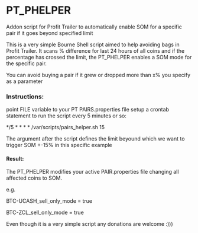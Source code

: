 # PT_PHELPER
Addon script for Profit Trailer to automatically enable SOM for a specific pair if it goes beyond specified limit


This is a very simple Bourne Shell script aimed to help avoiding bags in Profit Trailer.
It scans % difference for last 24 hours of all coins and if the percentage has crossed the limit, the PT_PHELPER
enables a SOM mode for the specific pair.

You can avoid buying a pair if it grew or dropped more than x% you specify as a parameter

### Instructions:

point FILE variable to your PT PAIRS.properties file
setup a crontab statement to run the script every 5 minutes or so:

*/5     *       *       *       * /var/scripts/pairs_helper.sh 15

The argument after the script defines the limit beyound which we want to trigger SOM +-15% in this specific example

#### Result:
The PT_PHELPER modifies your active PAIR.properties file changing all affected coins to SOM.

e.g.

BTC-UCASH_sell_only_mode = true

BTC-ZCL_sell_only_mode = true

Even though it is a very simple script any donations are welcome :)))

